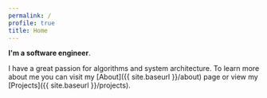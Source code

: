 ```yaml
---
permalink: /
profile: true
title: Home
---
```


**I'm a software engineer**. 

I have a great passion for algorithms and system architecture. To learn more about me you can visit my [About]({{ site.baseurl }}/about) page or view my [Projects]({{ site.baseurl }}/projects).